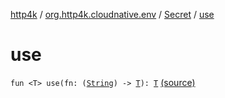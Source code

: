 [http4k](../../index.md) / [org.http4k.cloudnative.env](../index.md) / [Secret](index.md) / [use](./use.md)

# use

`fun <T> use(fn: (`[`String`](https://kotlinlang.org/api/latest/jvm/stdlib/kotlin/-string/index.html)`) -> `[`T`](use.md#T)`): `[`T`](use.md#T) [(source)](https://github.com/http4k/http4k/blob/master/http4k-cloudnative/src/main/kotlin/org/http4k/cloudnative/env/Secret.kt#L30)